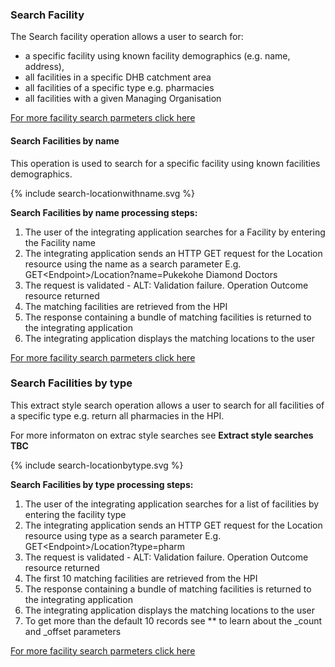 

### Search Facility

The Search facility operation allows a user to search for:
* a specific facility using known facility demographics (e.g. name, address),
* all facilities in a specific DHB catchment area
* all facilities of a specific type e.g. pharmacies
* all facilities with a given Managing Organisation

[For more facility search parmeters click here](/capabilityStatement.html#location)

#### Search Facilities by name

This operation is used to search for a specific facility using known facilities demographics.

<div>
{% include search-locationwithname.svg %}
</div>

**Search Facilities by name processing steps:**

1.	The user of the integrating application searches for a Facility by entering the Facility name
2.	The integrating application sends an HTTP GET request for the Location resource using the name as a search parameter
E.g. GET\<Endpoint>/Location?name=Pukekohe Diamond Doctors
3.	The request is validated - ALT: Validation failure. Operation Outcome resource returned
4.	The matching facilities are retrieved from the HPI
5.	The response containing a bundle of matching facilities is returned to the integrating application
6.	The integrating application displays the matching locations to the user

[For more facility search parmeters click here](/capabilityStatement.html#location)


### Search Facilities by type

This extract style search operation allows a user to search for all facilities of a specific type e.g. return all pharmacies in the HPI.

For more informaton on extrac style searches see **Extract style searches TBC** 

<div>
{% include search-locationbytype.svg %}
</div>

**Search Facilities by type processing steps:**

1.	The user of the integrating application searches for a list of facilities by entering the facility type
2.	The integrating application sends an HTTP GET request for the Location resource using type as a search parameter
E.g. GET\<Endpoint>/Location?type=pharm
3.	The request is validated - ALT: Validation failure. Operation Outcome resource returned
4.	The first 10 matching facilities are retrieved from the HPI
5.	The response containing a bundle of matching facilities is returned to the integrating application
6.	The integrating application displays the matching locations to the user
7.	To get more than the default 10 records see ** to learn about the _count and _offset parameters

[For more facility search parmeters click here](/capabilityStatement.html#location)
